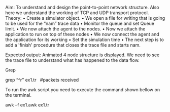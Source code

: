 Aim: To understand and design the point-to-point network structure. Also here we understand the working of TCP and UDP transport protocol.
Theory: 
    • Create a simulator object. 
    • We open a file for writing that is going to be used for the “nam” trace data
    • Monitor the queue and set Queue limit. 
    • We now attach the agent to the nodes. 
    • Now we attach the application to run on top of these nodes
    • We now connect the agent and the application for its working
    • Set the simulation time
    • The next step is to add a 'finish' procedure that closes the trace file and starts nam. 

Expected output: Animated 4 node structure is displayed. We need to see the trace file to understand what has happened to the data flow.



Grep

grep “^r” ex1.tr       #packets received

To run the awk script you need to execute the command shown bellow on the terminal.

  awk   –f   ex1.awk   ex1.tr 
